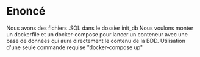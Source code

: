 # Enoncé

Nous avons des fichiers .SQL  dans le dossier init_db
Nous voulons monter un dockerfile et un docker-compose pour lancer un conteneur avec une base de données qui aura directement le contenu de la BDD.
Utilisation d'une seule commande requise "docker-compose up"
